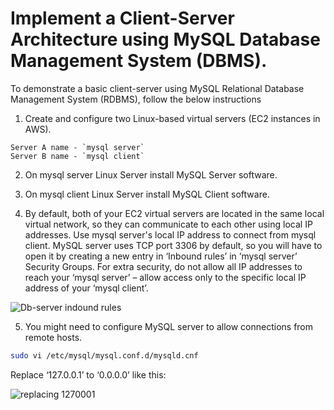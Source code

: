 # Implement a Client-Server Architecture using MySQL Database Management System (DBMS).

To demonstrate a basic client-server using MySQL Relational Database Management System (RDBMS), follow the below instructions

1. Create and configure two Linux-based virtual servers (EC2 instances in AWS).
```
Server A name - `mysql server`
Server B name - `mysql client`
```

2. On mysql server Linux Server install MySQL Server software.

3. On mysql client Linux Server install MySQL Client software.

4. By default, both of your EC2 virtual servers are located in the same local virtual network, so they can communicate to each other using local IP addresses. Use mysql server's local IP address to connect from mysql client. MySQL server uses TCP port 3306 by default, so you will have to open it by creating a new entry in ‘Inbound rules’ in ‘mysql server’ Security Groups. For extra security, do not allow all IP addresses to reach your ‘mysql server’ – allow access only to the specific local IP address of your ‘mysql client’.

![Db-server indound rules](https://github.com/SamuelOvuema/Dareyio-pbl/assets/132525203/845282d4-394c-422f-a09e-f9951651ff36)

5. You might need to configure MySQL server to allow connections from remote hosts.
```bash
sudo vi /etc/mysql/mysql.conf.d/mysqld.cnf
```
Replace ‘127.0.0.1’ to ‘0.0.0.0’ like this:

![replacing 1270001](https://github.com/SamuelOvuema/Dareyio-pbl/assets/132525203/2279b4fd-7be1-453e-8fc3-1cbf8d0feb91)























